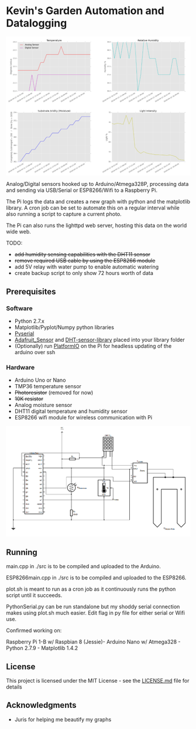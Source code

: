 # Kevin's Garden Automation and Datalogging

<img src="https://github.com/niveknosredneh/Garden/blob/master/screenshots/temp.png" width="640" align="middle">

Analog/Digital sensors hooked up to Arduino/Atmega328P, processing data and sending via USB/Serial or ESP8266/Wifi to a Raspberry Pi.

The Pi logs the data and creates a new graph with python and the matplotlib library.
A cron job can be set to automate this on a regular interval while also running a script to capture a current photo.

The Pi can also runs the lighttpd web server, hosting this data on the world wide web.

TODO:
- ~~add humidity sensing capabilities with the DHT11 sensor~~
- ~~remove required USB cable by using the ESP8266 module~~
- add 5V relay with water pump to enable automatic watering 
- create backup script to only show 72 hours worth of data


## Prerequisites

### Software
- Python 2.7.x
- Matplotlib/Pyplot/Numpy python libraries
- [Pyserial](https://github.com/pyserial/pyserial)
- [Adafruit_Sensor](https://github.com/adafruit/Adafruit_Sensor) and [DHT-sensor-library](https://github.com/adafruit/DHT-sensor-library) placed into your library folder
- (Optionally) run [PlatformIO](https://platformio.org/) on the Pi for headless updating of the arduino over ssh

### Hardware
- Arduino Uno or Nano
- TMP36 temperature sensor
- ~~Photoresistor~~ (removed for now) 
- ~~10K resistor~~
- Analog moisture sensor
- DHT11 digital temperature and humidity sensor
- ESP8266 wifi module for wireless communication with Pi

<img src="https://github.com/niveknosredneh/Garden/blob/master/screenshots/Circuit.png" width="640" align="middle">

## Running

main.cpp in ./src is to be compiled and uploaded to the Arduino.

ESP8266main.cpp in ./src is to be compiled and uploaded to the ESP8266.

plot.sh is meant to run as a cron job as it continuously runs the python script until it succeeds.

PythonSerial.py can be run standalone but my shoddy serial connection makes using plot.sh much easier.  Edit flag in py file for either serial or Wifi use.

Confirmed working on:

Raspberry Pi 1-B w/ Raspbian 8 (Jessie)- Arduino Nano w/ Atmega328 - Python 2.7.9 - Matplotlib 1.4.2

## License

This project is licensed under the MIT License - see the [LICENSE.md](LICENSE.md) file for details

## Acknowledgments

* Juris for helping me beautify my graphs
